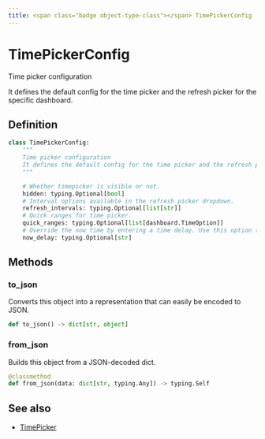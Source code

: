 ```yaml
---
title: <span class="badge object-type-class"></span> TimePickerConfig
---
```

# <span class="badge object-type-class"></span> TimePickerConfig

Time picker configuration

It defines the default config for the time picker and the refresh picker for the specific dashboard.

## Definition

```python
class TimePickerConfig:
    """
    Time picker configuration
    It defines the default config for the time picker and the refresh picker for the specific dashboard.
    """

    # Whether timepicker is visible or not.
    hidden: typing.Optional[bool]
    # Interval options available in the refresh picker dropdown.
    refresh_intervals: typing.Optional[list[str]]
    # Quick ranges for time picker.
    quick_ranges: typing.Optional[list[dashboard.TimeOption]]
    # Override the now time by entering a time delay. Use this option to accommodate known delays in data aggregation to avoid null values.
    now_delay: typing.Optional[str]
```
## Methods

### <span class="badge object-method"></span> to_json

Converts this object into a representation that can easily be encoded to JSON.

```python
def to_json() -> dict[str, object]
```

### <span class="badge object-method"></span> from_json

Builds this object from a JSON-decoded dict.

```python
@classmethod
def from_json(data: dict[str, typing.Any]) -> typing.Self
```

## See also

 * <span class="badge builder"></span> [TimePicker](./builder-TimePicker.md)
